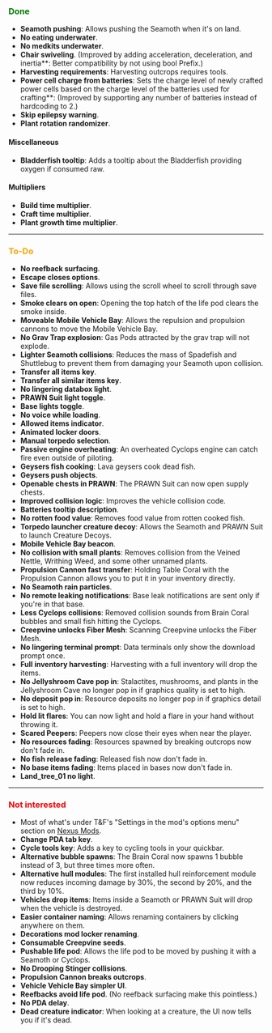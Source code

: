 ### <span style="color: green;">Done</span>
- **Seamoth pushing**: Allows pushing the Seamoth when it's on land.
- **No eating underwater**.
- **No medkits underwater**.
- **Chair swiveling**. (Improved by adding acceleration, deceleration, and inertia**: Better compatibility by not using bool Prefix.)
- **Harvesting requirements**: Harvesting outcrops requires tools.
- **Power cell charge from batteries**: Sets the charge level of newly crafted power cells based on the charge level of the batteries used for crafting**: (Improved by supporting any number of batteries instead of hardcoding to 2.)
- **Skip epilepsy warning**.
- **Plant rotation randomizer**.
#### Miscellaneous
- **Bladderfish tooltip**: Adds a tooltip about the Bladderfish providing oxygen if consumed raw.
#### Multipliers
- **Build time multiplier**.
- **Craft time multiplier**.
- **Plant growth time multiplier**.

---

### <span style="color: orange;">To-Do</span>
- **No reefback surfacing**.
- **Escape closes options**.
- **Save file scrolling**: Allows using the scroll wheel to scroll through save files.
- **Smoke clears on open**: Opening the top hatch of the life pod clears the smoke inside.
- **Moveable Mobile Vehicle Bay**: Allows the repulsion and propulsion cannons to move the Mobile Vehicle Bay.
- **No Grav Trap explosion**: Gas Pods attracted by the grav trap will not explode.
- **Lighter Seamoth collisions**: Reduces the mass of Spadefish and Shuttlebug to prevent them from damaging your Seamoth upon collision.
- **Transfer all items key**.
- **Transfer all similar items key**.
- **No lingering databox light**.
- **PRAWN Suit light toggle**.
- **Base lights toggle**.
- **No voice while loading**.
- **Allowed items indicator**.
- **Animated locker doors**.
- **Manual torpedo selection**.
- **Passive engine overheating**: An overheated Cyclops engine can catch fire even outside of piloting.
- **Geysers fish cooking**: Lava geysers cook dead fish.
- **Geysers push objects**.
- **Openable chests in PRAWN**: The PRAWN Suit can now open supply chests.
- **Improved collision logic**: Improves the vehicle collision code.
- **Batteries tooltip description**.
- **No rotten food value**: Removes food value from rotten cooked fish.
- **Torpedo launcher creature decoy**: Allows the Seamoth and PRAWN Suit to launch Creature Decoys.
- **Mobile Vehicle Bay beacon**.
- **No collision with small plants**: Removes collision from the Veined Nettle, Writhing Weed, and some other unnamed plants.
- **Propulsion Cannon fast transfer**: Holding Table Coral with the Propulsion Cannon allows you to put it in your inventory directly.
- **No Seamoth rain particles**.
- **No remote leaking notifications**: Base leak notifications are sent only if you're in that base.
- **Less Cyclops collisions**: Removed collision sounds from Brain Coral bubbles and small fish hitting the Cyclops.
- **Creepvine unlocks Fiber Mesh**: Scanning Creepvine unlocks the Fiber Mesh.
- **No lingering terminal prompt**: Data terminals only show the download prompt once.
- **Full inventory harvesting**: Harvesting with a full inventory will drop the items.
- **No Jellyshroom Cave pop in**: Stalactites, mushrooms, and plants in the Jellyshroom Cave no longer pop in if graphics quality is set to high.
- **No deposit pop in**: Resource deposits no longer pop in if graphics detail is set to high.
- **Hold lit flares**: You can now light and hold a flare in your hand without throwing it.
- **Scared Peepers**: Peepers now close their eyes when near the player.
- **No resources fading**: Resources spawned by breaking outcrops now don't fade in.
- **No fish release fading**: Released fish now don't fade in.
- **No base items fading**: Items placed in bases now don't fade in.
- **Land_tree_01 no light**.

---

### <span style="color: red;">Not interested</span>
- Most of what's under T&F's "Settings in the mod's options menu" section on [Nexus Mods](https://www.nexusmods.com/subnautica/mods/722).
- **Change PDA tab key**.
- **Cycle tools key**: Adds a key to cycling tools in your quickbar.
- **Alternative bubble spawns**: The Brain Coral now spawns 1 bubble instead of 3, but three times more often.
- **Alternative hull modules**: The first installed hull reinforcement module now reduces incoming damage by 30%, the second by 20%, and the third by 10%.
- **Vehicles drop items**: Items inside a Seamoth or PRAWN Suit will drop when the vehicle is destroyed.
- **Easier container naming**: Allows renaming containers by clicking anywhere on them.
- **Decorations mod locker renaming**.
- **Consumable Creepvine seeds**.
- **Pushable life pod**: Allows the life pod to be moved by pushing it with a Seamoth or Cyclops.
- **No Drooping Stinger collisions**.
- **Propulsion Cannon breaks outcrops**.
- **Vehicle Vehicle Bay simpler UI**.
- **Reefbacks avoid life pod**. (No reefback surfacing make this pointless.)
- **No PDA delay**.
- **Dead creature indicator**: When looking at a creature, the UI now tells you if it's dead.